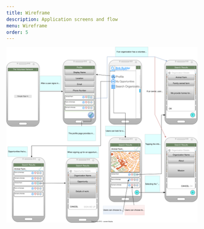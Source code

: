 ```yaml
---
title: Wireframe
description: Application screens and flow
menu: Wireframe
order: 5
---
```


[![Wireframe diagram](image/tvnwireframe.svg)](pdf/tvnwireframe.pdf)